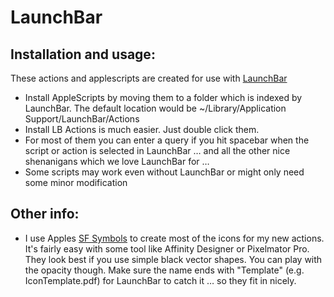 # LaunchBar
## Installation and usage:
These actions and applescripts are created for use with [LaunchBar](http://www.obdev.at/products/launchbar/)
- Install AppleScripts by moving them to a folder which is indexed by LaunchBar. The default location would be ~/Library/Application Support/LaunchBar/Actions
- Install LB Actions is much easier. Just double click them.
- For most of them you can enter a query if you hit spacebar when the script or action is selected in LaunchBar … and all the other nice shenanigans which we love LaunchBar for … 
- Some scripts may work even without LaunchBar or might only need some minor modification

## Other info:
- I use Apples [SF Symbols](https://developer.apple.com/sf-symbols/) to create most of the icons for my new actions. It's fairly easy with some tool like Affinity Designer or Pixelmator Pro. They look best if you use simple black vector shapes. You can play with the opacity though. Make sure the name ends with "Template" (e.g. IconTemplate.pdf) for LaunchBar to catch it … so they fit in nicely.
